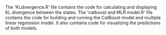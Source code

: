 The 'KLdivergence.R' file contains the code for calculating and displaying KL divergence between the states. The 'catboost and MLR model.R' file contains the code for building and running the CatBoost model and multiple linear regression model. It also contains code for visualizing the predictions of both models. 
